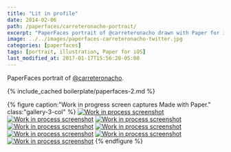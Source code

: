 ```yaml
---
title: "Lit in profile"
date: 2014-02-06
path: /paperfaces/carreteronacho-portrait/
excerpt: "PaperFaces portrait of @carreteronacho drawn with Paper for iOS on an iPad."
image: ../../images/paperfaces-carreteronacho-twitter.jpg
categories: [paperfaces]
tags: [portrait, illustration, Paper for iOS]
last_modified_at: 2017-01-17T15:56:28-05:00
---
```


PaperFaces portrait of [@carreteronacho](https://twitter.com/carreteronacho).

{% include_cached boilerplate/paperfaces-2.md %}

{% figure caption:"Work in progress screen captures Made with Paper." class:"gallery-3-col" %}
[![Work in process screenshot](../../images/paperfaces-carreteronacho-process-1-600.jpg)](../../images/paperfaces-carreteronacho-process-1-lg.jpg)
[![Work in process screenshot](../../images/paperfaces-carreteronacho-process-2-600.jpg)](../../images/paperfaces-carreteronacho-process-2-lg.jpg)
[![Work in process screenshot](../../images/paperfaces-carreteronacho-process-3-600.jpg)](../../images/paperfaces-carreteronacho-process-3-lg.jpg)
[![Work in process screenshot](../../images/paperfaces-carreteronacho-process-4-600.jpg)](../../images/paperfaces-carreteronacho-process-4-lg.jpg)
[![Work in process screenshot](../../images/paperfaces-carreteronacho-process-5-600.jpg)](../../images/paperfaces-carreteronacho-process-5-lg.jpg)
[![Work in process screenshot](../../images/paperfaces-carreteronacho-process-6-600.jpg)](../../images/paperfaces-carreteronacho-process-6-lg.jpg)
[![Work in process screenshot](../../images/paperfaces-carreteronacho-process-7-600.jpg)](../../images/paperfaces-carreteronacho-process-7-lg.jpg)
[![Work in process screenshot](../../images/paperfaces-carreteronacho-process-8-600.jpg)](../../images/paperfaces-carreteronacho-process-8-lg.jpg)
{% endfigure %}
